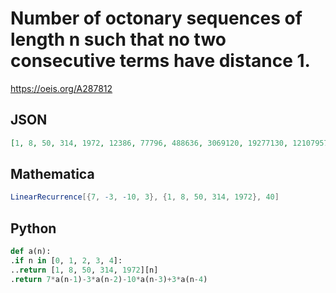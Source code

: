 # Number of octonary sequences of length n such that no two consecutive terms have distance 1\.
https://oeis.org/A287812
## JSON
```JSON
[1, 8, 50, 314, 1972, 12386, 77796, 488636, 3069120, 19277130, 121079578, 760500364, 4776699874, 30002433636, 188445170924, 1183623397912, 7434334035874, 46695023649050, 293291264969380, 1842161313673506, 11570608166423524, 72674945645197500]
```
## Mathematica
```Mathematica
LinearRecurrence[{7, -3, -10, 3}, {1, 8, 50, 314, 1972}, 40]
```
## Python
```Python
def a(n):
.if n in [0, 1, 2, 3, 4]:
..return [1, 8, 50, 314, 1972][n]
.return 7*a(n-1)-3*a(n-2)-10*a(n-3)+3*a(n-4)
```

